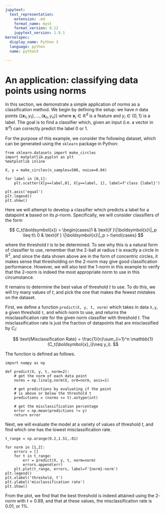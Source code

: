 ```yaml
---
jupytext:
  text_representation:
    extension: .md
    format_name: myst
    format_version: 0.12
    jupytext_version: 1.9.1
kernelspec:
  display_name: Python 3
  language: python
  name: python3

---
```


# An application: classifying data points using norms

In this section, we demonstrate a simple application of norms as a classification method. We begin by defining the setup: we have $n$ data points $\{(\boldsymbol{x}_1,y_1),\dots,(\boldsymbol{x}_n, y_n)\}$ where $\boldsymbol{x}_i\in \mathbb{R}^d$ is a feature and $y_i \in \{0,1\}$ is a label. The goal is to find a classifier which, given an input (i.e. a vector in $\mathbb{R}^d$) can correctly predict the label 0 or 1.

For the purpose of this example, we consider the following dataset, which can be generated using the `sklearn` package in Python:

```{code-cell}
from sklearn.datasets import make_circles
import matplotlib.pyplot as plt
%matplotlib inline

X, y = make_circles(n_samples=500, noise=0.04)

for label in [0,1]:
    plt.scatter(X[y==label,0], X[y==label, 1], label=f'class {label}')

plt.axis('equal')
plt.legend()
plt.show()
```
Here we will attempt to develop a classifier which predicts a label for a datapoint $\boldsymbol{x}$ based on its $p$-norm. Specifically, we will consider classifiers of the form

$$
C_t(\boldsymbol{x}) = \begin{cases}1 & \text{if }\|\boldsymbol{x}\|_p \leq t\\ 0 & \text{if } \|\boldsymbol{x}\|_p > t\end{cases}
$$

where the threshold $t$ is to be determined. To see why this is a natural form of classifier to use, remember that the $2$-ball at radius $t$ is exactly a circle in $\mathbb{R}^2$, and since the data shown above are in the form of concentric circles, it makes sense that thresholding on the $2$-norm may give good classification performance. However, we will also test the $1$-norm in this example to verify that the $2$-norm is indeed the most appropriate norm to use in this circumstance.

It remains to determine the best value of threshold $t$ to use. To do this, we will try many values of $t$, and pick the one that makes the fewest mistakes on the dataset.

First, we define a function `predict(X, y, t, norm)` which takes in data `X,y`, a given threshold `t`, and which norm to use, and returns the misclassification rate for the given norm classifier with threshold $t$. The misclassification rate is just the fraction of datapoints that are misclassified by $C_t$:

$$
\text{Misclassification Rate} = \frac{1}{n}\sum_{i=1}^n \mathbb{1}(C_t(\boldsymbol{x}_i)\neq y_i).
$$

The function is defined as follows.

```{code-cell}
import numpy as np

def predict(X, y, t, norm=2):
    # get the norm of each data point
    norms = np.linalg.norm(X, ord=norm, axis=1)

    # get predictions by evaluating if the point
    # is above or below the threshold t
    predictions = (norms <= t).astype(int)

    # get the misclassification percentage
    error = np.mean(predictions != y)
    return error
```

Next, we will evaluate the model at a variety of values of threshold $t$, and find which one has the lowest misclassification rate.

```{code-cell}
t_range = np.arange(0.2,1.51,.01)

for norm in [1,2]:
    errors = []
    for t in t_range:
        err = predict(X, y, t, norm=norm)
        errors.append(err)
    plt.plot(t_range, errors, label=f'{norm}-norm')
plt.legend()
plt.xlabel('threshold, t')
plt.ylabel('misclassification rate')
plt.show()
```

From the plot, we find that the best threshold is indeed attained using the $2$-norm with $t\approx 0.89$, and that at these values, the misclassification rate is $0.01$, or $1\%$.
